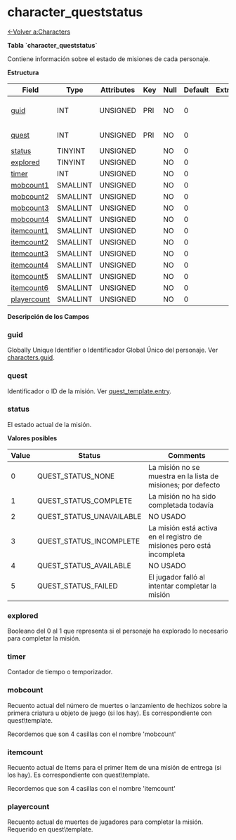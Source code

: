 # character\_queststatus

[<-Volver a:Characters](database-characters)

**Tabla \`character\_queststatus\`**

Contiene información sobre el estado de misiones de cada personaje.

**Estructura**

| Field             | Type     | Attributes | Key | Null | Default | Extra | Comment                  |
| ----------------- | -------- | ---------- | --- | ---- | ------- |------ | ------------------------ |
| [guid][1]         | INT      | UNSIGNED   | PRI | NO   | 0       |       | Global Unique Identifier |
| [quest][2]        | INT      | UNSIGNED   | PRI | NO   | 0       |       | Quest Identifier         |
| [status][3]       | TINYINT  | UNSIGNED   |     | NO   | 0       |       |                          |
| [explored][4]     | TINYINT  | UNSIGNED   |     | NO   | 0       |       |                          |
| [timer][5]        | INT      | UNSIGNED   |     | NO   | 0       |       |                          |
| [mobcount1][6]    | SMALLINT | UNSIGNED   |     | NO   | 0       |       |                          |
| [mobcount2][7]    | SMALLINT | UNSIGNED   |     | NO   | 0       |       |                          |
| [mobcount3][8]    | SMALLINT | UNSIGNED   |     | NO   | 0       |       |                          |
| [mobcount4][9]    | SMALLINT | UNSIGNED   |     | NO   | 0       |       |                          |
| [itemcount1][10]  | SMALLINT | UNSIGNED   |     | NO   | 0       |       |                          |
| [itemcount2][11]  | SMALLINT | UNSIGNED   |     | NO   | 0       |       |                          |
| [itemcount3][12]  | SMALLINT | UNSIGNED   |     | NO   | 0       |       |                          |
| [itemcount4][13]  | SMALLINT | UNSIGNED   |     | NO   | 0       |       |                          |
| [itemcount5][14]  | SMALLINT | UNSIGNED   |     | NO   | 0       |       |                          |
| [itemcount6][15]  | SMALLINT | UNSIGNED   |     | NO   | 0       |       |                          |
| [playercount][16] | SMALLINT | UNSIGNED   |     | NO   | 0       |       |                          |

[1]: #guid
[2]: #quest
[3]: #status
[4]: #explored
[5]: #timer
[6]: #mobcount
[7]: #mobcount
[8]: #mobcount
[9]: #mobcount
[10]: #itemcount
[11]: #itemcount
[12]: #itemcount
[13]: #itemcount
[14]: #itemcount
[15]: #itemcount
[16]: #playercount

**Descripción de los Campos**

### guid

Globally Unique Identifier o Identificador Global Único del personaje. Ver [characters.guid](characters#guid).

### quest

Identificador o ID de la misión. Ver [quest\_template.entry](quest_template#entry).

### status

El estado actual de la misión.

**Valores posibles**

| Value | Status                     | Comments                                                              |
| ----- | -------------------------- | --------------------------------------------------------------------- |
| 0     | QUEST\_STATUS\_NONE        | La misión no se muestra en la lista de misiones; por defecto          |
| 1     | QUEST\_STATUS\_COMPLETE    | La misión no ha sido completada todavía                               |
| 2     | QUEST\_STATUS\_UNAVAILABLE | NO USADO                                                              |
| 3     | QUEST\_STATUS\_INCOMPLETE  | La misión está activa en el registro de misiones pero está incompleta |
| 4     | QUEST\_STATUS\_AVAILABLE   | NO USADO                                                              |
| 5     | QUEST\_STATUS\_FAILED      | El jugador falló al intentar completar la misión                      |

### explored

Booleano del 0 al 1 que representa si el personaje ha explorado lo necesario para completar la misión.

### timer

Contador de tiempo o temporizador.

### mobcount

Recuento actual del número de muertes o lanzamiento de hechizos sobre la primera criatura u objeto de juego (si los hay). Es correspondiente con quest\template.

Recordemos que son 4 casillas con el nombre 'mobcount'

### itemcount

Recuento actual de Items para el primer Item de una misión de entrega (si los hay). Es correspondiente con quest\template.

Recordemos que son 4 casillas con el nombre 'itemcount'

### playercount

Recuento actual de muertes de jugadores para completar la misión. Requerido en quest\template.
